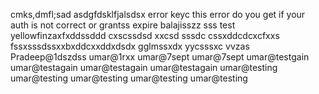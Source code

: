 
cmks,dmfl;sad
asdgfdsklfjalsdsx
error keyc
this error do you get if your auth is not correct or grantss expire balajisszz
sss
test yellowfinzaxfxddssddd
cxscssdsd
xxcsd sssdc
cssxddcdcxcfxxs
fssxsssdssxxbxddcxxddxdsdx
gglmssxdx
yycsssxc
vvzas
Pradeep@1dszdss
umar@1rxx
umar@7sept
umar@7sept
umar@testgain
umar@testagain
umar@testagain
umar@testagain
umar@testing
umar@testing
umar@testing
umar@testing
umar@testing
